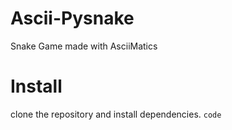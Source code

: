 # Ascii-Pysnake
Snake Game made with AsciiMatics

# Install
clone the repository and install dependencies.
``` code ```
